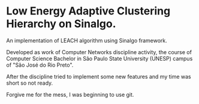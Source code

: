 # Low Energy Adaptive Clustering Hierarchy on Sinalgo.

An implementation of LEACH algorithm using Sinalgo framework.

Developed as work of Computer Networks discipline activity, the course of Computer Science Bachelor in São Paulo State University (UNESP) campus of "São José do Rio Preto".

After the discipline tried to implement some new features and my time was short so not ready.

Forgive me for the mess, I was beginning to use git.
